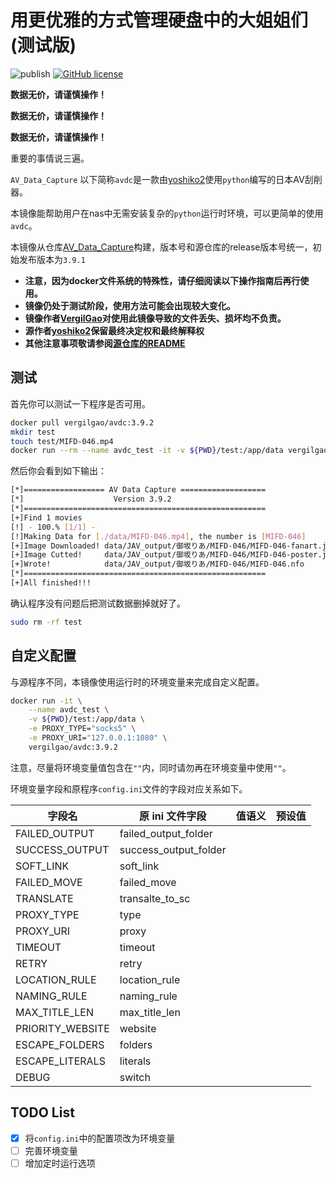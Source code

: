 # 用更优雅的方式管理硬盘中的大姐姐们(测试版)

![publish](https://github.com/VergilGao/docker-avdc/workflows/publish/badge.svg) [![GitHub license](https://img.shields.io/github/license/VergilGao/docker-avdc)](https://github.com/VergilGao/docker-avdc/blob/master/LICENSE)

**数据无价，请谨慎操作！**

**数据无价，请谨慎操作！**

**数据无价，请谨慎操作！**

重要的事情说三遍。

`AV_Data_Capture` 以下简称`avdc`是一款由[yoshiko2](https://github.com/yoshiko2)使用`python`编写的日本AV刮削器。

本镜像能帮助用户在nas中无需安装复杂的`python`运行时环境，可以更简单的使用`avdc`。

本镜像从仓库[AV_Data_Capture](https://github.com/yoshiko2/AV_Data_Capture)构建，版本号和源仓库的release版本号统一，初始发布版本为`3.9.1`

* **注意，因为docker文件系统的特殊性，请仔细阅读以下操作指南后再行使用。**
* **镜像仍处于测试阶段，使用方法可能会出现较大变化。**
* **镜像作者[VergilGao](https://github.com/VergilGao)对使用此镜像导致的文件丢失、损坏均不负责。**
* **源作者[yoshiko2](https://github.com/yoshiko2)保留最终决定权和最终解释权**
* **其他注意事项敬请参阅[源仓库的README](https://github.com/yoshiko2/AV_Data_Capture/blob/master/README.md)**

## 测试

首先你可以测试一下程序是否可用。

```sh
docker pull vergilgao/avdc:3.9.2
mkdir test
touch test/MIFD-046.mp4
docker run --rm --name avdc_test -it -v ${PWD}/test:/app/data vergilgao/avdc:3.9.2
```
然后你会看到如下输出：
```sh
[*]================== AV Data Capture ===================
[*]                    Version 3.9.2
[*]======================================================
[+]Find 1 movies
[!] - 100.% [1/1] -
[!]Making Data for [./data/MIFD-046.mp4], the number is [MIFD-046]
[+]Image Downloaded! data/JAV_output/御坂りあ/MIFD-046/MIFD-046-fanart.jpg
[+]Image Cutted!     data/JAV_output/御坂りあ/MIFD-046/MIFD-046-poster.jpg
[+]Wrote!            data/JAV_output/御坂りあ/MIFD-046/MIFD-046.nfo
[*]======================================================
[+]All finished!!!
```
确认程序没有问题后把测试数据删掉就好了。
```sh
sudo rm -rf test
```

## 自定义配置

与源程序不同，本镜像使用运行时的环境变量来完成自定义配置。

```sh
docker run -it \
	--name avdc_test \
	-v ${PWD}/test:/app/data \
	-e PROXY_TYPE="socks5" \
	-e PROXY_URI="127.0.0.1:1080" \
	vergilgao/avdc:3.9.2
```

注意，尽量将环境变量值包含在`""`内，同时请勿再在环境变量中使用`""`。

环境变量字段和原程序`config.ini`文件的字段对应关系如下。

| 字段名           | 原 ini 文件字段       | 值语义 | 预设值 |
| ---------------- | --------------------- | ------ | ------ |
| FAILED_OUTPUT    | failed_output_folder  |        |        |
| SUCCESS_OUTPUT   | success_output_folder |        |        |
| SOFT_LINK        | soft_link             |        |        |
| FAILED_MOVE      | failed_move           |        |        |
| TRANSLATE        | transalte_to_sc       |        |        |
| PROXY_TYPE       | type                  |        |        |
| PROXY_URI        | proxy                 |        |        |
| TIMEOUT          | timeout               |        |        |
| RETRY            | retry                 |        |        |
| LOCATION_RULE    | location_rule         |        |        |
| NAMING_RULE      | naming_rule           |        |        |
| MAX_TITLE_LEN    | max_title_len         |        |        |
| PRIORITY_WEBSITE | website               |        |        |
| ESCAPE_FOLDERS   | folders               |        |        |
| ESCAPE_LITERALS  | literals              |        |        |
| DEBUG            | switch                |        |        |

## TODO List

- [x] 将`config.ini`中的配置项改为环境变量
- [ ] 完善环境变量
- [ ] 增加定时运行选项
